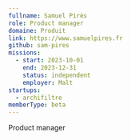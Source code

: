 ```yaml
---
fullname: Samuel Pirès
role: Product manager
domaine: Produit
link: https://www.samuelpires.fr
github: sam-pires
missions:
  - start: 2023-10-01
    end: 2023-12-31
    status: independent
    employer: Malt
startups:
  - archifiltre
memberType: beta
---
```


Product manager
